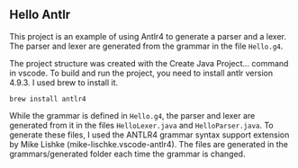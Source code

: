 ## Hello Antlr

This project is an example of using Antlr4 to generate a parser and a lexer.  The parser and lexer are generated from the grammar in the file `Hello.g4`.

The project structure was created with the Create Java Project... command in vscode. To build and run the project, you need to install antlr version 4.9.3.  I used brew to install it.
```
brew install antlr4
```

While the grammar is defined in `Hello.g4`, the parser and lexer are generated from it in the files `HelloLexer.java` and `HelloParser.java`.  To generate these files, I used the ANTLR4 grammar syntax support extension by Mike Lishke (mike-lischke.vscode-antlr4).  The files are generated in the grammars/generated folder each time the grammar is changed.



